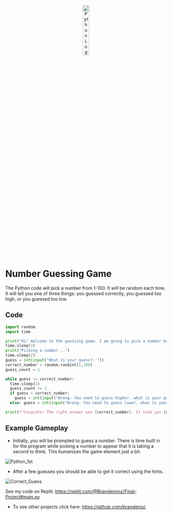 <p align="center">
 <img src="https://github.com/user-attachments/assets/784c1a3e-f470-4234-ac8f-d98ff29eff9c" alt="Python Logo" width=20%/>
 </p>

 <h1>Number Guessing Game</h1>
 The Python code will pick a number from 1-100. It will be random each time. It will tell you one of three things: you guessed correctly, you guessed too high, or you guessed too low.  
 
 <h2>Code</h2>
 
```python
import random
import time

print("Hi! Welcome to the guessing game. I am going to pick a number between 1 and 100.")
time.sleep(3)
print("Picking a number...")
time.sleep(2)
guess = int(input("What is your guess?: "))
correct_number = random.randint(1,100)
guess_count = 1

while guess != correct_number:
  time.sleep(1)
  guess_count += 1
  if guess < correct_number: 
    guess = int(input("Wrong. You need to guess higher. what is your guess?: "))
  else: guess = int(input("Wrong. You need to guess lower. what is your guess?: "))

print(f"Congrats! The right answer was {correct_number}. It took you {guess_count} guesses.")
```
 
 <h2>Example Gameplay</h2>

- Initially, you will be prompted to guess a number. There is time built in for the program while picking a number to appear that it is taking a second to think. This humanizes the game element just a bit. 

![Python_1st](https://github.com/user-attachments/assets/8742d90d-fbf1-4b2e-ba5b-3314fb6c64a9)

- After a few guesses you should be able to get it correct using the hints. 

![Correct_Guess](https://github.com/user-attachments/assets/03ab12c3-5902-4aca-9fc6-35515029aaf5)

See my code on Replit: 
https://replit.com/@Brandennoz/Final-Project#main.py

- To see other projects click here: https://github.com/brandenoz. 
